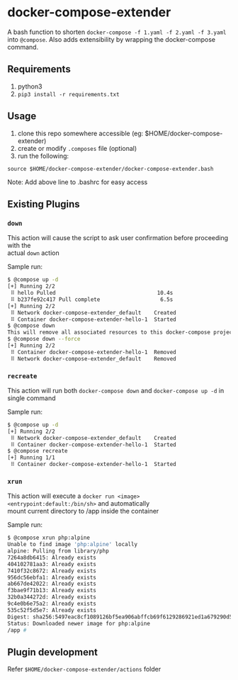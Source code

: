 # docker-compose-extender

A bash function to shorten `docker-compose -f 1.yaml -f 2.yaml -f 3.yaml` into `@compose`. Also adds extensibility by wrapping the docker-compose command.

## Requirements

1. python3
2. `pip3 install -r requirements.txt`

## Usage

1. clone this repo somewhere accessible (eg: $HOME/docker-compose-extender)
2. create or modify `.composes` file (optional)
3. run the following:
```
source $HOME/docker-compose-extender/docker-compose-extender.bash
```

Note: Add above line to .bashrc for easy access

## Existing Plugins

### `down`

This action will cause the script to ask user confirmation before proceeding with the  
actual `down` action

Sample run:
```sh
$ @compose up -d
[+] Running 2/2
 ⠿ hello Pulled                                10.4s
 ⠿ b237fe92c417 Pull complete                   6.5s
[+] Running 2/2
 ⠿ Network docker-compose-extender_default    Created                                                                                                                                                                                                                                                                           0.0s
 ⠿ Container docker-compose-extender-hello-1  Started                                                                                                                                                                                                                                                                           0.8s
$ @compose down
This will remove all associated resources to this docker-compose project (such as volumes and networks). Re-run with --force switch to skip this message.
$ @compose down --force
[+] Running 2/2
 ⠿ Container docker-compose-extender-hello-1  Removed                                                                                                                                                                                                                                                                           0.0s
 ⠿ Network docker-compose-extender_default    Removed
```

### `recreate`

This action will run both `docker-compose down` and `docker-compose up -d` in single command

Sample run:
```sh
$ @compose up -d
[+] Running 2/2
 ⠿ Network docker-compose-extender_default    Created                                                                                                                                                                                                                                                                           0.0s
 ⠿ Container docker-compose-extender-hello-1  Started                                                                                                                                                                                                                                                                           0.5s
$ @compose recreate
[+] Running 1/1
 ⠿ Container docker-compose-extender-hello-1  Started
```

### `xrun`

This action will execute a `docker run <image> <entrypoint:default:/bin/sh>` and automatically  
mount current directory to /app inside the container

Sample run:
```sh
$ @compose xrun php:alpine
Unable to find image 'php:alpine' locally
alpine: Pulling from library/php
7264a8db6415: Already exists 
404102781aa3: Already exists 
7410f32c8672: Already exists 
956dc56ebfa1: Already exists 
ab667de42022: Already exists 
f3bae9f71b13: Already exists 
32b0a344272d: Already exists 
9c4e0b6e75a2: Already exists 
535c52f5d5e7: Already exists 
Digest: sha256:5497eac8cf1089126bf5ea906abffcb69f6129286921ed1a679290d558047c55
Status: Downloaded newer image for php:alpine
/app # 
```

## Plugin development

Refer `$HOME/docker-compose-extender/actions` folder
